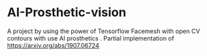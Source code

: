 # AI-Prosthetic-vision
A project by using the power of Tensorflow Facemesh with open CV contours with use AI prosthetics . Partial implementation of https://arxiv.org/abs/1907.06724
